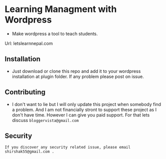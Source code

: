 # Learning Managment with Wordpress
* Make wordpress a tool to teach students.

Url: letslearnnepal.com

## Installation
* Just download or clone this repo and add it to your wordpress installation at plugin folder. If any problem please post on issue.

## Contributing
* I don't want to lie but I will only update this project when somebody find a problem. And I am not financially stront to support these project as I don't have time. However I can give you paid support. For that lets discuss `bloggervista@gmail.com`

## Security
    If you discover any security related issue, please email shirshak55@gmail.com .
